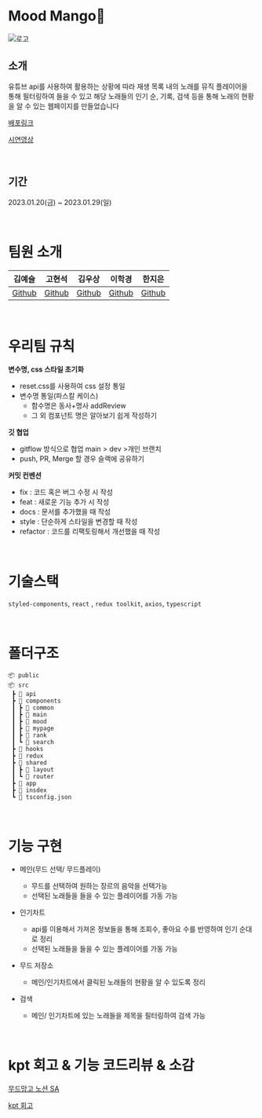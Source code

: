 # Mood Mango🥭

![로고](https://github.com/2sel/Mood-Mango/blob/main/public/logo.png)

## 소개

유튜브 api를 사용하여 활용하는 상황에 따라 재생 목록 내의 노래를 뮤직 플레이어을 통해 필터링하여 들을 수 있고 해당 노래들의 인기 순, 기록, 검색 등을 통해 노래의 현황을 알 수 있는 웹페이지를 만들었습니다
<br />

[배포링크](https://2sel.github.io/Mood-Mango/)

[시연영상](https://www.youtube.com/watch?v=s-vX3oWpU94)

<br />

## 기간

2023.01.20(금) ~ 2023.01.29(일)

<br />

# 팀원 소개

| 김예슬                            | 고현석                               | 김우상                                  | 이학경                                    | 한지은                              |
| --------------------------------- | ------------------------------------ | --------------------------------------- | ----------------------------------------- | ----------------------------------- |
| [Github](https://github.com/2sel) | [Github](https://github.com/sukpo61) | [Github](https://github.com/freesian12) | [Github](https://github.com/suwoncityBoy) | [Github](https://github.com/yjyyls) |

<br />

# 우리팀 규칙

**변수명, css 스타일 초기화**

- reset.css를 사용하여 css 설정 통일
- 변수명 통일(파스칼 케이스)
  - 함수명은 동사+명사 addReview
  - 그 외 컴포넌트 명은 알아보기 쉽게 작성하기

**깃 협업**

- gitflow 방식으로 협업
  main > dev >개인 브랜치
- push, PR, Merge 할 경우 슬랙에 공유하기

**커밋 컨벤션**

- fix : 코드 혹은 버그 수정 시 작성
- feat : 새로운 기능 추가 시 작성
- docs : 문서를 추가했을 때 작성
- style : 단순하게 스타일을 변경할 때 작성
- refactor : 코드를 리팩토링해서 개선했을 때 작성

<br />

# 기술스택

`styled-components`, `react` , `redux toolkit`, `axios`, `typescript`

<br />

# 폴더구조

```
📦 public
📦 src
 ┣ 📂 api
 ┣ 📂 components
 ┃ ┣ 📂 common
 ┃ ┣ 📂 main
 ┃ ┣ 📂 mood
 ┃ ┣ 📂 mypage
 ┃ ┣ 📂 rank
 ┃ ┗ 📂 search
 ┣ 📂 hooks
 ┣ 📂 redux
 ┣ 📂 shared
 ┃ ┣ 📂 layout
 ┃ ┗ 📂 router
 ┣ 📜 app
 ┣ 📜 insdex
 ┗ 📜 tsconfig.json
```

<br />

# 기능 구현

- 메인(무드 선택/ 무드플레이)

  - 무드를 선택하여 원하는 장르의 음악을 선택가능
  - 선택된 노래들을 들을 수 있는 플레이어를 가동 가능

- 인기차트
  - api를 이용해서 가져온 정보들을 통해 조회수, 좋아요 수를 반영하여 인기 순대로 정리
  - 선택된 노래들을 들을 수 있는 플레이어를 가동 가능
- 무드 저장소

  - 메인/인기차트에서 클릭된 노래들의 현황을 알 수 있도록 정리

- 검색
  - 메인/ 인기차트에 있는 노래들을 제목을 필터링하여 검색 가능

<br />

# kpt 회고 & 기능 코드리뷰 & 소감

[무드망고 노션 SA](https://brazen-hub-8df.notion.site/b8c71cf751fe4f63a2e36f0981e8cf14)

[kpt 회고](https://velog.io/@2sel/230130-KDT-%ED%9A%8C%EA%B3%A0%EB%A1%9D)
